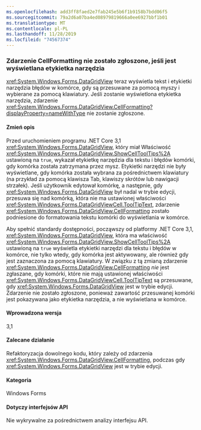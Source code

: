 ```yaml
---
ms.openlocfilehash: add3ff8faed2e7fab245e5b6f1b9158b7bdd06f5
ms.sourcegitcommit: 79a2d6a07ba4ed08979819666a0ee6927bbf1b01
ms.translationtype: MT
ms.contentlocale: pl-PL
ms.lasthandoff: 11/28/2019
ms.locfileid: "74567374"
---
```

### <a name="cellformatting-event-not-raised-if-tooltip-is-shown"></a>Zdarzenie CellFormatting nie zostało zgłoszone, jeśli jest wyświetlana etykietka narzędzia

<xref:System.Windows.Forms.DataGridView> teraz wyświetla tekst i etykietki narzędzia błędów w komórce, gdy są przesuwane za pomocą myszy i wybierane za pomocą klawiatury. Jeśli zostanie wyświetlona etykietka narzędzia, zdarzenie <xref:System.Windows.Forms.DataGridView.CellFormatting?displayProperty=nameWithType> nie zostanie zgłoszone.

#### <a name="change-description"></a>Zmień opis

Przed uruchomieniem programu .NET Core 3,1 <xref:System.Windows.Forms.DataGridView>, który miał Właściwość <xref:System.Windows.Forms.DataGridView.ShowCellToolTips%2A> ustawioną na `true`, wykazał etykietkę narzędzia dla tekstu i błędów komórki, gdy komórka została zatrzymana przez mysz. Etykietki narzędzi nie były wyświetlane, gdy komórka została wybrana za pośrednictwem klawiatury (na przykład za pomocą klawisza Tab, klawiszy skrótów lub nawigacji strzałek). Jeśli użytkownik edytował komórkę, a następnie, gdy <xref:System.Windows.Forms.DataGridView> był nadal w trybie edycji, przesuwa się nad komórką, która nie ma ustawionej właściwości <xref:System.Windows.Forms.DataGridViewCell.ToolTipText>, zdarzenie <xref:System.Windows.Forms.DataGridView.CellFormatting> zostało podniesione do formatowania tekstu komórki do wyświetlania w komórce.

Aby spełnić standardy dostępności, począwszy od platformy .NET Core 3,1, <xref:System.Windows.Forms.DataGridView>, która ma właściwość <xref:System.Windows.Forms.DataGridView.ShowCellToolTips%2A> ustawioną na `true` wyświetla etykietki narzędzi dla tekstu i błędów w komórce, nie tylko wtedy, gdy komórka jest aktywowany, ale również gdy jest zaznaczona za pomocą klawiatury. W związku z tą zmianą zdarzenie <xref:System.Windows.Forms.DataGridView.CellFormatting> *nie* jest zgłaszane, gdy komórki, które nie mają ustawionej właściwości <xref:System.Windows.Forms.DataGridViewCell.ToolTipText> są przesuwane, gdy <xref:System.Windows.Forms.DataGridView> jest w trybie edycji. Zdarzenie nie zostało zgłoszone, ponieważ zawartość przesuwanej komórki jest pokazywana jako etykietka narzędzia, a nie wyświetlana w komórce.

#### <a name="version-introduced"></a>Wprowadzona wersja

3,1

#### <a name="recommended-action"></a>Zalecane działanie

Refaktoryzacja dowolnego kodu, który zależy od zdarzenia <xref:System.Windows.Forms.DataGridView.CellFormatting>, podczas gdy <xref:System.Windows.Forms.DataGridView> jest w trybie edycji.

#### <a name="category"></a>Kategoria

Windows Forms

#### <a name="affected-apis"></a>Dotyczy interfejsów API

Nie wykrywalne za pośrednictwem analizy interfejsu API.

<!-- 

### Affected APIs

- Not detectable via API analysis.

-->
